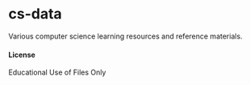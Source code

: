 # cs-data

Various computer science learning resources and reference materials.

#### License
Educational Use of Files Only